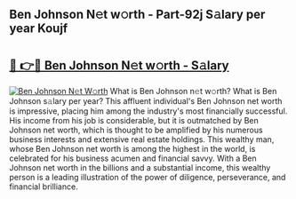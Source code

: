 ## Ben Johnson N𝚎t w𝚘rth - Part-92j S𝚊lary per year Koujf

# <h2><a href="http://gc49x4h.nevu.top/?p=Ben+Johnson">🔗 👉🔴 Ben Johnson N𝚎t w𝚘rth - S𝚊lary</a></h2>

[![Ben Johnson N𝚎t W𝚘rth](https://i.imgur.com/Oavwk0R.jpeg)](http://gc49x4h.nevu.top/?p=Ben+Johnson)
What is Ben Johnson n𝚎t w𝚘rth? What is Ben Johnson s𝚊lary per year?
This affluent individual's Ben Johnson net worth is impressive, placing him among the industry's most financially successful. His income from his job is considerable, but it is outmatched by Ben Johnson net worth, which is thought to be amplified by his numerous business interests and extensive real estate holdings. This wealthy man, whose Ben Johnson net worth is among the highest in the world, is celebrated for his business acumen and financial savvy. With a Ben Johnson net worth in the billions and a substantial income, this wealthy person is a leading illustration of the power of diligence, perseverance, and financial brilliance.

